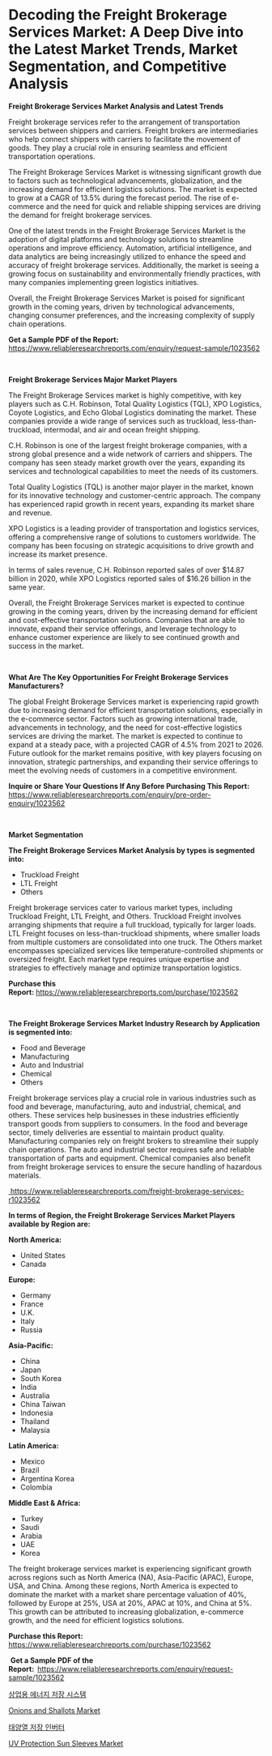 <p><h1>Decoding the Freight Brokerage Services Market: A Deep Dive into the Latest Market Trends, Market Segmentation, and Competitive Analysis</h1></p><p><strong>Freight Brokerage Services Market Analysis and Latest Trends</strong></p>
<p><p>Freight brokerage services refer to the arrangement of transportation services between shippers and carriers. Freight brokers are intermediaries who help connect shippers with carriers to facilitate the movement of goods. They play a crucial role in ensuring seamless and efficient transportation operations.</p><p>The Freight Brokerage Services Market is witnessing significant growth due to factors such as technological advancements, globalization, and the increasing demand for efficient logistics solutions. The market is expected to grow at a CAGR of 13.5% during the forecast period. The rise of e-commerce and the need for quick and reliable shipping services are driving the demand for freight brokerage services.</p><p>One of the latest trends in the Freight Brokerage Services Market is the adoption of digital platforms and technology solutions to streamline operations and improve efficiency. Automation, artificial intelligence, and data analytics are being increasingly utilized to enhance the speed and accuracy of freight brokerage services. Additionally, the market is seeing a growing focus on sustainability and environmentally friendly practices, with many companies implementing green logistics initiatives.</p><p>Overall, the Freight Brokerage Services Market is poised for significant growth in the coming years, driven by technological advancements, changing consumer preferences, and the increasing complexity of supply chain operations.</p></p>
<p><strong>Get a Sample PDF of the Report:&nbsp;</strong> <a href="https://www.reliableresearchreports.com/enquiry/request-sample/1023562">https://www.reliableresearchreports.com/enquiry/request-sample/1023562</a></p>
<p>&nbsp;</p>
<p><strong>Freight Brokerage Services Major Market Players</strong></p>
<p><p>The Freight Brokerage Services market is highly competitive, with key players such as C.H. Robinson, Total Quality Logistics (TQL), XPO Logistics, Coyote Logistics, and Echo Global Logistics dominating the market. These companies provide a wide range of services such as truckload, less-than-truckload, intermodal, and air and ocean freight shipping.</p><p>C.H. Robinson is one of the largest freight brokerage companies, with a strong global presence and a wide network of carriers and shippers. The company has seen steady market growth over the years, expanding its services and technological capabilities to meet the needs of its customers.</p><p>Total Quality Logistics (TQL) is another major player in the market, known for its innovative technology and customer-centric approach. The company has experienced rapid growth in recent years, expanding its market share and revenue.</p><p>XPO Logistics is a leading provider of transportation and logistics services, offering a comprehensive range of solutions to customers worldwide. The company has been focusing on strategic acquisitions to drive growth and increase its market presence.</p><p>In terms of sales revenue, C.H. Robinson reported sales of over $14.87 billion in 2020, while XPO Logistics reported sales of $16.26 billion in the same year.</p><p>Overall, the Freight Brokerage Services market is expected to continue growing in the coming years, driven by the increasing demand for efficient and cost-effective transportation solutions. Companies that are able to innovate, expand their service offerings, and leverage technology to enhance customer experience are likely to see continued growth and success in the market.</p></p>
<p>&nbsp;</p>
<p><strong>What Are The Key Opportunities For Freight Brokerage Services Manufacturers?</strong></p>
<p><p>The global Freight Brokerage Services market is experiencing rapid growth due to increasing demand for efficient transportation solutions, especially in the e-commerce sector. Factors such as growing international trade, advancements in technology, and the need for cost-effective logistics services are driving the market. The market is expected to continue to expand at a steady pace, with a projected CAGR of 4.5% from 2021 to 2026. Future outlook for the market remains positive, with key players focusing on innovation, strategic partnerships, and expanding their service offerings to meet the evolving needs of customers in a competitive environment.</p></p>
<p><strong>Inquire or Share Your Questions If Any Before Purchasing This Report:</strong> <a href="https://www.reliableresearchreports.com/enquiry/pre-order-enquiry/1023562">https://www.reliableresearchreports.com/enquiry/pre-order-enquiry/1023562</a></p>
<p>&nbsp;</p>
<p><strong>Market Segmentation</strong></p>
<p><strong>The Freight Brokerage Services Market Analysis by types is segmented into:</strong></p>
<p><ul><li>Truckload Freight</li><li>LTL Freight</li><li>Others</li></ul></p>
<p><p>Freight brokerage services cater to various market types, including Truckload Freight, LTL Freight, and Others. Truckload Freight involves arranging shipments that require a full truckload, typically for larger loads. LTL Freight focuses on less-than-truckload shipments, where smaller loads from multiple customers are consolidated into one truck. The Others market encompasses specialized services like temperature-controlled shipments or oversized freight. Each market type requires unique expertise and strategies to effectively manage and optimize transportation logistics.</p></p>
<p><strong>Purchase this Report:&nbsp;</strong><a href="https://www.reliableresearchreports.com/purchase/1023562">https://www.reliableresearchreports.com/purchase/1023562</a></p>
<p>&nbsp;</p>
<p><strong>The Freight Brokerage Services Market Industry Research by Application is segmented into:</strong></p>
<p><ul><li>Food and Beverage</li><li>Manufacturing</li><li>Auto and Industrial</li><li>Chemical</li><li>Others</li></ul></p>
<p><p>Freight brokerage services play a crucial role in various industries such as food and beverage, manufacturing, auto and industrial, chemical, and others. These services help businesses in these industries efficiently transport goods from suppliers to consumers. In the food and beverage sector, timely deliveries are essential to maintain product quality. Manufacturing companies rely on freight brokers to streamline their supply chain operations. The auto and industrial sector requires safe and reliable transportation of parts and equipment. Chemical companies also benefit from freight brokerage services to ensure the secure handling of hazardous materials.</p></p>
<p><a href="https://www.reliableresearchreports.com/freight-brokerage-services-r1023562">&nbsp;https://www.reliableresearchreports.com/freight-brokerage-services-r1023562</a></p>
<p><strong>In terms of Region, the Freight Brokerage Services Market Players available by Region are:</strong></p>
<p>
    <p> <strong> North America: </strong>
        <ul>
            <li>United States</li>
            <li>Canada</li>
        </ul>
        </p> 
    <p> <strong> Europe: </strong>
        <ul>
            <li>Germany</li>
            <li>France</li>
            <li>U.K.</li>
            <li>Italy</li>
            <li>Russia</li>
        </ul>
        </p> 
    <p> <strong> Asia-Pacific: </strong>
        <ul>
            <li>China</li>
            <li>Japan</li>
            <li>South Korea</li>
            <li>India</li>
            <li>Australia</li>
            <li>China Taiwan</li>
            <li>Indonesia</li>
            <li>Thailand</li>
            <li>Malaysia</li>
        </ul>
        </p> 
    <p> <strong> Latin America: </strong>
        <ul>
            <li>Mexico</li>
            <li>Brazil</li>
            <li>Argentina Korea</li>
            <li>Colombia</li>
        </ul>
        </p> 
    <p> <strong> Middle East & Africa: </strong>
        <ul>
            <li>Turkey</li>
            <li>Saudi</li>
            <li>Arabia</li>
            <li>UAE</li>
            <li>Korea</li>
        </ul>
    </p>
    </p>
<p><p>The freight brokerage services market is experiencing significant growth across regions such as North America (NA), Asia-Pacific (APAC), Europe, USA, and China. Among these regions, North America is expected to dominate the market with a market share percentage valuation of 40%, followed by Europe at 25%, USA at 20%, APAC at 10%, and China at 5%. This growth can be attributed to increasing globalization, e-commerce growth, and the need for efficient logistics solutions.</p></p>
<p><strong>Purchase this Report: </strong><a href="https://www.reliableresearchreports.com/purchase/1023562">https://www.reliableresearchreports.com/purchase/1023562</a></p>
<p>&nbsp;<strong>Get a Sample PDF of the Report:&nbsp;&nbsp;</strong><a href="https://www.reliableresearchreports.com/enquiry/request-sample/1023562">https://www.reliableresearchreports.com/enquiry/request-sample/1023562</a></p>
<p><strong></strong></p>
<p><p><a href="https://github.com/rick7624/Market-Research-Report-List-1/blob/main/920140050059.md">상업용 에너지 저장 시스템</a></p><p><a href="https://www.linkedin.com/pulse/onions-shallots-market-key-successful-business-strategy-yzg3c?trackingId=mFjspdKYU6ly0%2B9Lgqtxfw%3D%3D">Onions and Shallots Market</a></p><p><a href="https://github.com/GabrielBlanda5656/Market-Research-Report-List-1/blob/main/329511850058.md">태양열 저장 인버터</a></p><p><a href="https://www.linkedin.com/pulse/uv-protection-sun-sleeves-market-comprehensive-assessment-bhwgc?trackingId=lfqe5yeP8M3aJ90y3FMshQ%3D%3D">UV Protection Sun Sleeves Market</a></p></p>